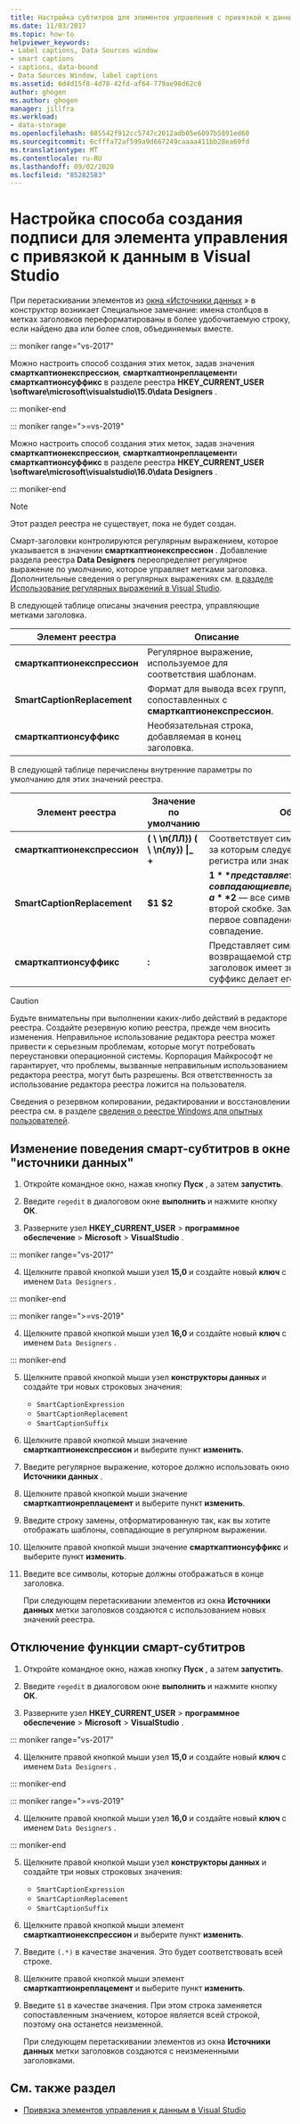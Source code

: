```yaml
---
title: Настройка субтитров для элементов управления с привязкой к данным
ms.date: 11/03/2017
ms.topic: how-to
helpviewer_keywords:
- Label captions, Data Sources window
- smart captions
- captions, data-bound
- Data Sources Window, label captions
ms.assetid: 6d4d15f8-4d78-42fd-af64-779ae98d62c8
author: ghogen
ms.author: ghogen
manager: jillfra
ms.workload:
- data-storage
ms.openlocfilehash: 085542f912cc5747c2012adb05e6097b5891ed60
ms.sourcegitcommit: 6cfffa72af599a9d667249caaaa411bb28ea69fd
ms.translationtype: MT
ms.contentlocale: ru-RU
ms.lasthandoff: 09/02/2020
ms.locfileid: "85282583"
---
```

# <a name="customize-how-visual-studio-creates-captions-for-data-bound-controls"></a>Настройка способа создания подписи для элемента управления с привязкой к данным в Visual Studio

При перетаскивании элементов из [окна «Источники данных](add-new-data-sources.md#data-sources-window) » в конструктор возникает Специальное замечание: имена столбцов в метках заголовков переформатированы в более удобочитаемую строку, если найдено два или более слов, объединяемых вместе.

::: moniker range="vs-2017"

Можно настроить способ создания этих меток, задав значения **смарткаптионекспрессион**, **смарткаптионреплацемент**и **смарткаптионсуффикс** в разделе реестра **HKEY_CURRENT_USER \software\microsoft\visualstudio\15.0\data Designers** .

::: moniker-end

::: moniker range=">=vs-2019"

Можно настроить способ создания этих меток, задав значения **смарткаптионекспрессион**, **смарткаптионреплацемент**и **смарткаптионсуффикс** в разделе реестра **HKEY_CURRENT_USER \software\microsoft\visualstudio\16.0\data Designers** .

::: moniker-end

> [!NOTE]
> Этот раздел реестра не существует, пока не будет создан.

Смарт-заголовки контролируются регулярным выражением, которое указывается в значении **смарткаптионекспрессион** . Добавление раздела реестра **Data Designers** переопределяет регулярное выражение по умолчанию, которое управляет метками заголовка. Дополнительные сведения о регулярных выражениях см. [в разделе Использование регулярных выражений в Visual Studio](../ide/using-regular-expressions-in-visual-studio.md).

В следующей таблице описаны значения реестра, управляющие метками заголовка.

|Элемент реестра|Описание|
|-------------------|-----------------|
|**смарткаптионекспрессион**|Регулярное выражение, используемое для соответствия шаблонам.|
|**SmartCaptionReplacement**|Формат для вывода всех групп, сопоставленных с **смарткаптионекспрессион**.|
|**смарткаптионсуффикс**|Необязательная строка, добавляемая в конец заголовка.|

В следующей таблице перечислены внутренние параметры по умолчанию для этих значений реестра.

|Элемент реестра|Значение по умолчанию|Объяснение|
|-------------------|-------------------|-----------------|
|**смарткаптионекспрессион**|**( \\ \п{ЛЛ}) ( \\ \п{лу}) &#124;_ +**|Соответствует символу нижнего регистра, за которым следует символ верхнего регистра или знак подчеркивания.|
|**SmartCaptionReplacement**|**$1 $2**|**$1** представляет все символы, совпадающие в первых скобках выражения, а **$2** — все символы, совпадающие во второй скобке. Замена представляет собой первое совпадение, пробел, а затем второе совпадение.|
|**смарткаптионсуффикс**|**:**|Представляет символ, добавляемый к возвращаемой строке. Например, если заголовок имеет значение `Company Name` , суффикс делает его `Company Name:`|

> [!CAUTION]
> Будьте внимательны при выполнении каких-либо действий в редакторе реестра. Создайте резервную копию реестра, прежде чем вносить изменения. Неправильное использование редактора реестра может привести к серьезным проблемам, которые могут потребовать переустановки операционной системы. Корпорация Майкрософт не гарантирует, что проблемы, вызванные неправильным использованием редактора реестра, могут быть разрешены. Вся ответственность за использование редактора реестра ложится на пользователя.
>
> Сведения о резервном копировании, редактировании и восстановлении реестра см. в разделе [сведения о реестре Windows для опытных пользователей](https://support.microsoft.com/help/256986/windows-registry-information-for-advanced-users).

## <a name="modify-the-smart-captioning-behavior-of-the-data-sources-window"></a>Изменение поведения смарт-субтитров в окне "источники данных"

1. Откройте командное окно, нажав кнопку **Пуск** , а затем **запустить**.

2. Введите `regedit` в диалоговом окне **выполнить** и нажмите кнопку **ОК**.

3. Разверните узел **HKEY_CURRENT_USER**  >  **программное обеспечение**  >  **Microsoft**  >  **VisualStudio** .

::: moniker range="vs-2017"

4. Щелкните правой кнопкой мыши узел **15,0** и создайте новый **ключ** с именем `Data Designers` .

::: moniker-end

::: moniker range=">=vs-2019"

4. Щелкните правой кнопкой мыши узел **16,0** и создайте новый **ключ** с именем `Data Designers` .

::: moniker-end

5. Щелкните правой кнопкой мыши узел **конструкторы данных** и создайте три новых строковых значения:

    - `SmartCaptionExpression`
    - `SmartCaptionReplacement`
    - `SmartCaptionSuffix`

6. Щелкните правой кнопкой мыши значение **смарткаптионекспрессион** и выберите пункт **изменить**.

7. Введите регулярное выражение, которое должно использовать окно **Источники данных** .

8. Щелкните правой кнопкой мыши значение **смарткаптионреплацемент** и выберите пункт **изменить**.

9. Введите строку замены, отформатированную так, как вы хотите отображать шаблоны, совпадающие в регулярном выражении.

10. Щелкните правой кнопкой мыши значение **смарткаптионсуффикс** и выберите пункт **изменить**.

11. Введите все символы, которые должны отображаться в конце заголовка.

    При следующем перетаскивании элементов из окна **Источники данных** метки заголовков создаются с использованием новых значений реестра.

## <a name="turn-off-the-smart-captioning-feature"></a>Отключение функции смарт-субтитров

1. Откройте командное окно, нажав кнопку **Пуск** , а затем **запустить**.

2. Введите `regedit` в диалоговом окне **выполнить** и нажмите кнопку **ОК**.

3. Разверните узел **HKEY_CURRENT_USER**  >  **программное обеспечение**  >  **Microsoft**  >  **VisualStudio** .

::: moniker range="vs-2017"

4. Щелкните правой кнопкой мыши узел **15,0** и создайте новый **ключ** с именем `Data Designers` .

::: moniker-end

::: moniker range=">=vs-2019"

4. Щелкните правой кнопкой мыши узел **16,0** и создайте новый **ключ** с именем `Data Designers` .

::: moniker-end

5. Щелкните правой кнопкой мыши узел **конструкторы данных** и создайте три новых строковых значения:

    - `SmartCaptionExpression`
    - `SmartCaptionReplacement`
    - `SmartCaptionSuffix`

6. Щелкните правой кнопкой мыши элемент **смарткаптионекспрессион** и выберите пункт **изменить**.

7. Введите `(.*)` в качестве значения. Это будет соответствовать всей строке.

8. Щелкните правой кнопкой мыши элемент **смарткаптионреплацемент** и выберите пункт **изменить**.

9. Введите `$1` в качестве значения. При этом строка заменяется сопоставленным значением, которое является всей строкой, поэтому она останется неизменной.

    При следующем перетаскивании элементов из окна **Источники данных** метки заголовков создаются с неизмененными заголовками.

## <a name="see-also"></a>См. также раздел

- [Привязка элементов управления к данным в Visual Studio](../data-tools/bind-controls-to-data-in-visual-studio.md)
